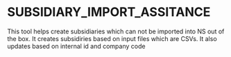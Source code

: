 # SUBSIDIARY_IMPORT_ASSITANCE
This tool helps create subsidiaries which can not be imported into NS out of the box.
It creates subsidiries based on input files which are CSVs.
It also updates based on internal id and company code
